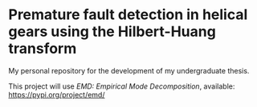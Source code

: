 # Premature fault detection in helical gears using the Hilbert-Huang transform

My personal repository for the development of my undergraduate thesis.

This project will use *EMD: Empirical Mode Decomposition*, available: https://pypi.org/project/emd/
